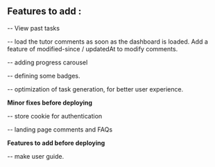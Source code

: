 ## Features to add :

-- View past tasks

-- load the tutor comments as soon as the dashboard is loaded. Add a feature of modified-since / updatedAt to modify comments.

-- adding progress carousel

-- defining some badges.

-- optimization of task generation, for better user experience.

**Minor fixes before deploying**

-- store cookie for authentication

-- landing page comments and FAQs

**Features to add before deploying**

-- make user guide.
